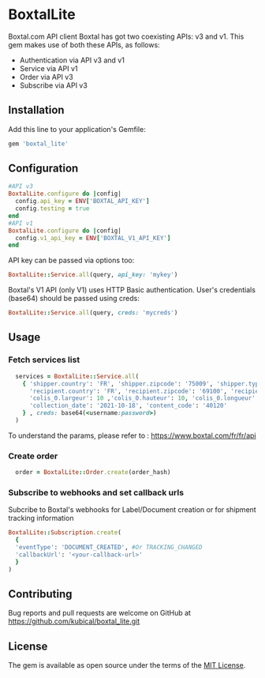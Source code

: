 # BoxtalLite

Boxtal.com API client
Boxtal has got two coexisting APIs: v3 and v1. 
This gem makes use of both these APIs, as follows:
- Authentication via API v3 and v1
- Service via API v1
- Order via API v3
- Subscribe via API v3

## Installation

Add this line to your application's Gemfile:

```ruby
gem 'boxtal_lite'
```

## Configuration

```ruby
#API v3
BoxtalLite.configure do |config| 
  config.api_key = ENV['BOXTAL_API_KEY']
  config.testing = true
end
#API v1
BoxtalLite.configure do |config| 
  config.v1_api_key = ENV['BOXTAL_V1_API_KEY']
end
```

API key can be passed via options too:

```ruby
BoxtalLite::Service.all(query, api_key: 'mykey')
```

Boxtal's V1 API (only V1) uses HTTP Basic authentication. User's credentials (base64) should be passed using creds: 

```ruby
BoxtalLite::Service.all(query, creds: 'mycreds')
```


## Usage

### Fetch services list

```ruby
  services = BoxtalLite::Service.all(
    { 'shipper.country': 'FR', 'shipper.zipcode': '75009', 'shipper.type': 'company', #from
      'recipient.country': 'FR', 'recipient.zipcode': '69100', 'recipient.type': 'individual', #to
      'colis_0.largeur': 10 ,'colis_0.hauteur': 10, 'colis_0.longueur': 10, 'colis_0.poids': 0.5, 'colis.valeur': 15, #dimensions
      'collection_date': '2021-10-18', 'content_code': '40120' 
    } , creds: base64(<username:password>)
  )
```
To understand the params, please refer to : https://www.boxtal.com/fr/fr/api

### Create order

```ruby
  order = BoxtalLite::Order.create(order_hash)
```

### Subscribe to webhooks and set callback urls

Subcribe to Boxtal's webhooks for Label/Document creation or for shipment tracking information
  ```ruby
  BoxtalLite::Subscription.create(
    {
    'eventType': 'DOCUMENT_CREATED', #Or TRACKING_CHANGED
    'callbackUrl': '<your-callback-url>'
    }
  )
  ```

## Contributing

Bug reports and pull requests are welcome on GitHub at https://github.com/kubical/boxtal_lite.git


## License

The gem is available as open source under the terms of the [MIT License](http://opensource.org/licenses/MIT).

